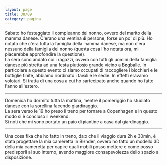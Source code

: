 ```yaml
--- 
layout: page
title: 30/09
category: pagina
---
```


Sabato ho festeggiato il compleanno del nonno, ovvero del marito della mamma
danese. C'erano una ventina di persone, forse un po' di più. Ho notato che c'era
tutta la famiglia della mamma danese, ma non c'era nessuno della famiglia del
nonno (questa cosa l'ho notata ora, mi piacerebbe approfondire la questione).  
La sera sono andato coi i ragazzi, ovvero con tutti gli uomini della famiglia
danese più stretta ad una festa piuttosto grande vicino a Bøgballe. 
In particolare a questo evento ci siamo occupati di raccogliere i bicchieri e le
bottiglie finite, abbiamo riordinato i tavoli e le sedie. In effetti eravamo
volotari. Si tratta di una cosa a cui ho partecipato anche quando ho fatto
l'anno all'estero.  

---

Domenica ho dormito tutta la mattina, mentre il pomeriggio ho studiato danese 
con la sorellina facendo giardinaggio.  
La sera verso le 19 ho preso il treno per tornare a Copenhagen e in questo modo
si è concluso il weekend.  
Si noti che mi sono portato un paio di piantine a casa dal giardinaggio.

---

Una cosa fika che ho fatto in treno, dato che il viaggio dura 2h e 30min, è
stata progettare la mia cameretta in Blender, ovvero ho fatto un modello 3D
della mia cameretta per capire quali mobili posso mettere e come posso
predisporli al suo interno, avendo maggiore consapevolezza dello spazio a
disposizione.

